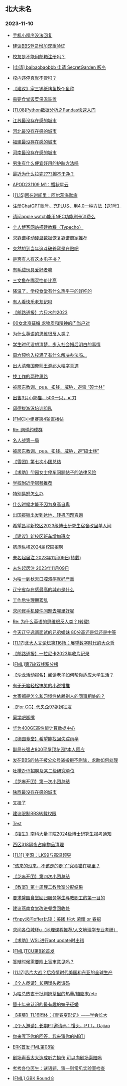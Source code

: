 ## 北大未名 
### 2023-11-10

+ [手机小程序没法回复](https://bbs.pku.edu.cn/v2/post-read.php?bid=16&threadid=18675963)

+ [建议BBS登录增加双重验证](https://bbs.pku.edu.cn/v2/post-read.php?bid=1&threadid=18675607)

+ [校友是不能用邮箱注册吗？](https://bbs.pku.edu.cn/v2/post-read.php?bid=16&threadid=18677951)

+ [[申请] baibaobaobbb 申请 SecretGarden 版务](https://bbs.pku.edu.cn/v2/post-read.php?bid=751&threadid=18665411)

+ [校内违停真就不管吗？](https://bbs.pku.edu.cn/v2/post-read.php?bid=1431&threadid=18675700)

+ [【建议】家三锡纸烤鱼换个鱼种](https://bbs.pku.edu.cn/v2/post-read.php?bid=1431&threadid=18677723)

+ [需要食堂饭菜保温装置](https://bbs.pku.edu.cn/v2/post-read.php?bid=138&threadid=18675897)

+ [[11.08]Python数据分析之Pandas快速入门](https://bbs.pku.edu.cn/v2/post-read.php?bid=25&threadid=18677474)

+ [江苏最没存在感的城市](https://bbs.pku.edu.cn/v2/post-read.php?bid=451&threadid=18677578)

+ [河北最没存在感的城市](https://bbs.pku.edu.cn/v2/post-read.php?bid=475&threadid=18677820)

+ [福建最没存在感的城市](https://bbs.pku.edu.cn/v2/post-read.php?bid=460&threadid=18678060)

+ [河南最没存在感的城市](https://bbs.pku.edu.cn/v2/post-read.php?bid=477&threadid=18678032)

+ [男生有什么便宜好用的护肤方法吗](https://bbs.pku.edu.cn/v2/post-read.php?bid=244&threadid=18677998)

+ [最近为什么拉完????擦不干净？](https://bbs.pku.edu.cn/v2/post-read.php?bid=244&threadid=18676373)

+ [APOD231109 M1：蟹状星云](https://bbs.pku.edu.cn/v2/post-read.php?bid=89&threadid=18678118)

+ [[11.15]困在时间里：阿尔茨海默病](https://bbs.pku.edu.cn/v2/post-read.php?bid=342&threadid=18678025)

+ [注册ChatGPT账号、充PLUS、用4.0一种方法【送1号】](https://bbs.pku.edu.cn/v2/post-read.php?bid=209&threadid=18678186)

+ [请问apple watch能用NFC功能刷卡消费么](https://bbs.pku.edu.cn/v2/post-read.php?bid=488&threadid=18674502)

+ [个人博客网站搭建教程（Typecho）](https://bbs.pku.edu.cn/v2/post-read.php?bid=13&threadid=18624324)

+ [求靠谱移动硬盘数据恢复靠谱商家推荐](https://bbs.pku.edu.cn/v2/post-read.php?bid=197&threadid=18678037)

+ [突然想到当年追斗破苍穹是在贴吧](https://bbs.pku.edu.cn/v2/post-read.php?bid=1475&threadid=18670520)

+ [是否有人有这本电子书？](https://bbs.pku.edu.cn/v2/post-read.php?bid=53&threadid=18677667)

+ [有毛绒玩具爱好者嘛](https://bbs.pku.edu.cn/v2/post-read.php?bid=218&threadid=18672293)

+ [三文鱼在哪买性价比高](https://bbs.pku.edu.cn/v2/post-read.php?bid=90&threadid=18678147)

+ [降温了，学校食堂有什么热乎乎的好吃的](https://bbs.pku.edu.cn/v2/post-read.php?bid=90&threadid=18675856)

+ [有人看快乐老友记吗](https://bbs.pku.edu.cn/v2/post-read.php?bid=200&threadid=18678369)

+ [【邮路通报】六只水的2023](https://bbs.pku.edu.cn/v2/post-read.php?bid=1367&threadid=18458552)

+ [00女北京征婚 求物质和精神的门当户对](https://bbs.pku.edu.cn/v2/post-read.php?bid=167&threadid=18678226)

+ [为什么英语的思维很反人类？](https://bbs.pku.edu.cn/v2/post-read.php?bid=103&threadid=18678092)

+ [学生时代没想清楚，步入社会婚后明白的事情](https://bbs.pku.edu.cn/v2/post-read.php?bid=36&threadid=18675240)

+ [周六预约入校满了有什么解决办法吗...](https://bbs.pku.edu.cn/v2/post-read.php?bid=103&threadid=18678180)

+ [出大清帝国帝师王源祁大幅字真迹](https://bbs.pku.edu.cn/v2/post-read.php?bid=71&threadid=18678024)

+ [找工作的两种思路](https://bbs.pku.edu.cn/v2/post-read.php?bid=99&threadid=18677857)

+ [被房东教训、pua、扣钱、威胁，避雷 “硕士林”](https://bbs.pku.edu.cn/v2/post-read.php?bid=230&threadid=18677852)

+ [出售3只小奶猫，500一只，可刀](https://bbs.pku.edu.cn/v2/post-read.php?bid=71&threadid=18678233)

+ [邱德拔游泳培训组队](https://bbs.pku.edu.cn/v2/post-read.php?bid=136&threadid=18671610)

+ [[FMC]小组赛第4轮直播帖](https://bbs.pku.edu.cn/v2/post-read.php?bid=519&threadid=18677424)

+ [Re: 网球约球群](https://bbs.pku.edu.cn/v2/post-read.php?bid=126&threadid=18098937)

+ [名人战第一局](https://bbs.pku.edu.cn/v2/post-read.php?bid=643&threadid=18677726)

+ [被房东教训、pua、扣钱、威胁，避“硕士林”](https://bbs.pku.edu.cn/v2/post-read.php?bid=301&threadid=18677898)

+ [【雪团】第七次小团总结](https://bbs.pku.edu.cn/v2/post-read.php?bid=696&threadid=18678241)

+ [【求助】勺园女士停车问题帖子的法律风险](https://bbs.pku.edu.cn/v2/post-read.php?bid=301&threadid=18667691)

+ [学校附近学钢琴推荐](https://bbs.pku.edu.cn/v2/post-read.php?bid=580&threadid=18597382)

+ [特别易怒怎么办](https://bbs.pku.edu.cn/v2/post-read.php?bid=690&threadid=18676189)

+ [什么时候才能不因为身高自卑](https://bbs.pku.edu.cn/v2/post-read.php?bid=690&threadid=18675297)

+ [出国报销出发到达地、转机问题咨询](https://bbs.pku.edu.cn/v2/post-read.php?bid=622&threadid=18678235)

+ [希望昌平新校区2023级博士研究生宿舍改回单人间](https://bbs.pku.edu.cn/v2/post-read.php?bid=438&threadid=18581703)

+ [【建议】新校区班车增加班次](https://bbs.pku.edu.cn/v2/post-read.php?bid=438&threadid=18640541)

+ [航旅纵横2024届校园招聘](https://bbs.pku.edu.cn/v2/post-read.php?bid=625&threadid=18678042)

+ [未名起居注 2023年11月09日(转载)](https://bbs.pku.edu.cn/v2/post-read.php?bid=1&threadid=18678808)

+ [未名起居注 2023年11月09日](https://bbs.pku.edu.cn/v2/post-read.php?bid=728&threadid=18678808)

+ [为啥一到秋天口腔溃疡就好严重](https://bbs.pku.edu.cn/v2/post-read.php?bid=1431&threadid=18676024)

+ [辽宁省存在感最高的城市是什么](https://bbs.pku.edu.cn/v2/post-read.php?bid=461&threadid=18678254)

+ [工作后生理期紊乱](https://bbs.pku.edu.cn/v2/post-read.php?bid=244&threadid=18677513)

+ [求问修手机硬件问题去哪里好呢](https://bbs.pku.edu.cn/v2/post-read.php?bid=197&threadid=18678826)

+ [Re: 为什么英语的思维很反人类？(转载)](https://bbs.pku.edu.cn/v2/post-read.php?bid=72&threadid=18678092)

+ [今天辽宁选调面试的兄弟姐妹 80分高还是低还是中等](https://bbs.pku.edu.cn/v2/post-read.php?bid=99&threadid=18678258)

+ [[11.17]北大人文论坛第116场：展望数字时代的大众哲](https://bbs.pku.edu.cn/v2/post-read.php?bid=342&threadid=18678058)

+ [【邮路通报】一拉尼卡2023年收片记录](https://bbs.pku.edu.cn/v2/post-read.php?bid=1367&threadid=18460229)

+ [[FML]第7轮双线积分榜](https://bbs.pku.edu.cn/v2/post-read.php?bid=519&threadid=18678094)

+ [【沙龙活动报名】阅读老子如何帮你适应大学生活？](https://bbs.pku.edu.cn/v2/post-read.php?bid=25&threadid=18678910)

+ [有无无脑轻松搞笑的小说推推](https://bbs.pku.edu.cn/v2/post-read.php?bid=1475&threadid=18678913)

+ [大家都是怎么和习惯性依赖别人的同事相处的？](https://bbs.pku.edu.cn/v2/post-read.php?bid=103&threadid=18678329)

+ [【For GG】代央企97姐姐征友](https://bbs.pku.edu.cn/v2/post-read.php?bid=167&threadid=18678044)

+ [同学吧唧嘴](https://bbs.pku.edu.cn/v2/post-read.php?bid=690&threadid=18678149)

+ [华为400GE高性能计算数据中心](https://bbs.pku.edu.cn/v2/post-read.php?bid=668&threadid=18678911)

+ [【德园食堂】希望能找回失踪雨伞](https://bbs.pku.edu.cn/v2/post-read.php?bid=138&threadid=18675471)

+ [副局长强占800平屋顶花园?本人回应](https://bbs.pku.edu.cn/v2/post-read.php?bid=606&threadid=18678925)

+ [发在BBS的帖子被公众号盗搬拒不删除，求助如何处理](https://bbs.pku.edu.cn/v2/post-read.php?bid=99&threadid=18678920)

+ [吐槽ZHY招聘及某二级研究单位](https://bbs.pku.edu.cn/v2/post-read.php?bid=99&threadid=18678549)

+ [【芝麻开团】第一次小团总结](https://bbs.pku.edu.cn/v2/post-read.php?bid=696&threadid=18664557)

+ [陕西最没存在感的城市](https://bbs.pku.edu.cn/v2/post-read.php?bid=466&threadid=18678066)

+ [又挂了](https://bbs.pku.edu.cn/v2/post-read.php?bid=1&threadid=18678955)

+ [建议限制BBS转载权限](https://bbs.pku.edu.cn/v2/post-read.php?bid=1&threadid=18338953)

+ [Test](https://bbs.pku.edu.cn/v2/post-read.php?bid=7&threadid=18678957)

+ [【招生】南科大量子院2024级博士研究生报考通知](https://bbs.pku.edu.cn/v2/post-read.php?bid=351&threadid=18678967)

+ [西区318隔夜占座物品清理](https://bbs.pku.edu.cn/v2/post-read.php?bid=25&threadid=18678923)

+ [[11.11] 李源：LK99与高温超导](https://bbs.pku.edu.cn/v2/post-read.php?bid=342&threadid=18678966)

+ [“该来的没来，不该走的走了”究竟错在哪里？](https://bbs.pku.edu.cn/v2/post-read.php?bid=376&threadid=18670768)

+ [【芝麻开团】第四次小团总结](https://bbs.pku.edu.cn/v2/post-read.php?bid=696&threadid=18678922)

+ [【教室】第十周理二教教室分配结果](https://bbs.pku.edu.cn/v2/post-read.php?bid=289&threadid=18678964)

+ [要求馨园食堂回归服务学生与教职工的第一目的](https://bbs.pku.edu.cn/v2/post-read.php?bid=438&threadid=18675314)

+ [建议燕南食堂改进餐盘回收处](https://bbs.pku.edu.cn/v2/post-read.php?bid=1431&threadid=18665141)

+ [代npy求问offer比较：美团 科大 荣耀 or 春招](https://bbs.pku.edu.cn/v2/post-read.php?bid=99&threadid=18678091)

+ [求问各位城环u（地理课程推荐/人文地理学专业考研）](https://bbs.pku.edu.cn/v2/post-read.php?bid=31&threadid=18677489)

+ [【求助】WSL进行apt update时出错](https://bbs.pku.edu.cn/v2/post-read.php?bid=13&threadid=18679000)

+ [[FML]TCU第8轮首发](https://bbs.pku.edu.cn/v2/post-read.php?bid=519&threadid=18679022)

+ [答辩时候需要附上盲审意见吗？](https://bbs.pku.edu.cn/v2/post-read.php?bid=972&threadid=18679012)

+ [[11.17]芯片大战？后疫情时代美国和东亚的全球生产](https://bbs.pku.edu.cn/v2/post-read.php?bid=342&threadid=18679024)

+ [【个人邀请】长期馒头邀请码](https://bbs.pku.edu.cn/v2/post-read.php?bid=209&threadid=18679030)

+ [为啥总热衷于批判奶茶里的热量/植脂末/etc](https://bbs.pku.edu.cn/v2/post-read.php?bid=90&threadid=18675954)

+ [替十年来认识的最有趣的妹子征婚](https://bbs.pku.edu.cn/v2/post-read.php?bid=167&threadid=18679017)

+ [【招募】11.16团体：《青春变形记》——学会长大](https://bbs.pku.edu.cn/v2/post-read.php?bid=351&threadid=18679042)

+ [【个人邀请】长期PT邀请码：馒头，PTT，Dajiao](https://bbs.pku.edu.cn/v2/post-read.php?bid=209&threadid=18679030)

+ [你来写下你的回答，我来猜你的MBTI](https://bbs.pku.edu.cn/v2/post-read.php?bid=251&threadid=18679043)

+ [ERK首发·FML第08轮](https://bbs.pku.edu.cn/v2/post-read.php?bid=519&threadid=18679034)

+ [剧场声音太大造成听力损伤,可以向剧场索赔吗](https://bbs.pku.edu.cn/v2/post-read.php?bid=301&threadid=18647495)

+ [考考各位医生：谜语题，猜一则常见实验室检查](https://bbs.pku.edu.cn/v2/post-read.php?bid=244&threadid=18679067)

+ [[FML] GBK Round 8](https://bbs.pku.edu.cn/v2/post-read.php?bid=519&threadid=18679068)

